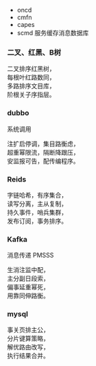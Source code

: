 - oncd
- cmfn
- capes
- scmd 服务缓存消息数据库

### 二叉、红黑、B树
二叉排序红黑树，  
每根叶红路数同，  
多路排序文目库，  
阶根关子序指层。  

### dubbo
系统调用

注扩启停调，集目路衡虑，  
超重幂限流，隔断降跟压，  
安监报可告，配传编程序。  

### Reids
字链哈希，有序集合，  
读写分离，主从复制，  
持久事件，哨兵集群，  
发布订阅，事务排序。

### Kafka
消息传递 PMSSS

生消注监中配，  
主分副日段索，  
偏事延重幂死，  
用靠同伸路衡。  

### mysql
事关页排主公，  
分片键算策略，  
解优路由改写，  
执行结果合并。  